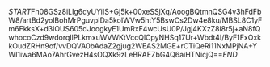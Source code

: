 $START$Fh08GSz8iLIg6dyUYiIS+Gj5k+00xeSSjXq/AoogBQtmnQSG4v3hFdFbW8/artBd2yolBohMrPguvpIDa5koIWVw5htY5BswCs2Dw4e8ku/MBSL8C1yFm6FkksX+d3iOUS605dJoogkyE1UmRxF4wcUsU0P/Jgj4KXzZ8i8r5j+aN8fQwhocoCzd9wdorqIlPLkmxuWVWKtVccQlCpyNHSq17Ur+Wbdt4I/ByF1FxOxkkOudZRHn9of/vvDQVA0bAdaZ2gjug2WEAS2MGE+rCTiQeRi11NxMPjNA+YWI1iwa6MAo7AhrGvezH4sOQXk9zLeBRAEZbG4Q6aiHTNicjQ==$END$